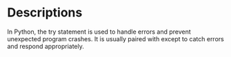 # Descriptions
In Python, the try statement is used to handle errors and prevent unexpected program crashes. It is usually paired with except to catch errors and respond appropriately.
